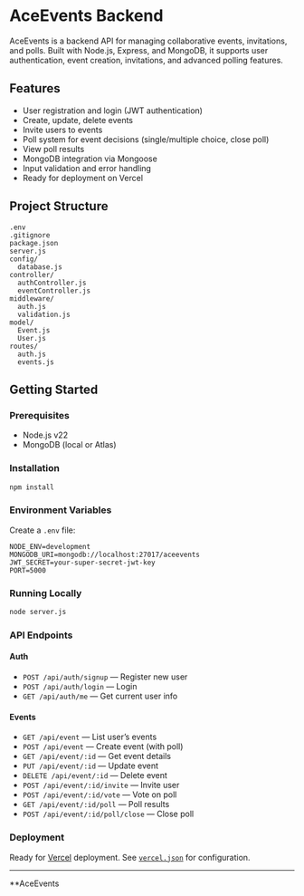 # AceEvents Backend

AceEvents is a backend API for managing collaborative events, invitations, and polls. Built with Node.js, Express, and MongoDB, it supports user authentication, event creation, invitations, and advanced polling features.

## Features

- User registration and login (JWT authentication)
- Create, update, delete events
- Invite users to events
- Poll system for event decisions (single/multiple choice, close poll)
- View poll results
- MongoDB integration via Mongoose
- Input validation and error handling
- Ready for deployment on Vercel

## Project Structure

```
.env
.gitignore
package.json
server.js
config/
  database.js
controller/
  authController.js
  eventController.js
middleware/
  auth.js
  validation.js
model/
  Event.js
  User.js
routes/
  auth.js
  events.js
```

## Getting Started

### Prerequisites

- Node.js v22
- MongoDB (local or Atlas)

### Installation

```sh
npm install
```

### Environment Variables

Create a `.env` file:

```
NODE_ENV=development
MONGODB_URI=mongodb://localhost:27017/aceevents
JWT_SECRET=your-super-secret-jwt-key
PORT=5000
```

### Running Locally

```sh
node server.js
```

### API Endpoints

#### Auth

- `POST /api/auth/signup` — Register new user
- `POST /api/auth/login` — Login
- `GET /api/auth/me` — Get current user info

#### Events

- `GET /api/event` — List user’s events
- `POST /api/event` — Create event (with poll)
- `GET /api/event/:id` — Get event details
- `PUT /api/event/:id` — Update event
- `DELETE /api/event/:id` — Delete event
- `POST /api/event/:id/invite` — Invite user
- `POST /api/event/:id/vote` — Vote on poll
- `GET /api/event/:id/poll` — Poll results
- `POST /api/event/:id/poll/close` — Close poll

### Deployment

Ready for [Vercel](vercel.com) deployment. See [`vercel.json`](vercel.json) for configuration.

---

**AceEvents